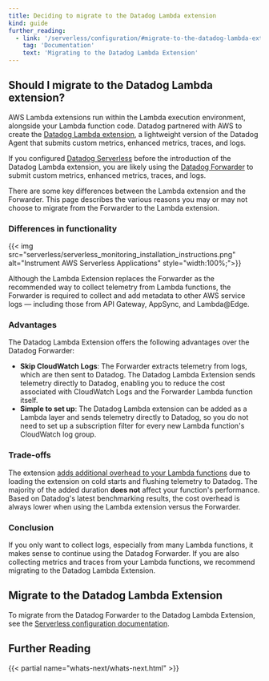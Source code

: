 ```yaml
---
title: Deciding to migrate to the Datadog Lambda extension
kind: guide
further_reading:
  - link: '/serverless/configuration/#migrate-to-the-datadog-lambda-extension'
    tag: 'Documentation'
    text: 'Migrating to the Datadog Lambda Extension'
---
```


## Should I migrate to the Datadog Lambda extension?

AWS Lambda extensions run within the Lambda execution environment, alongside your Lambda function code. Datadog partnered with AWS to create the [Datadog Lambda extension][1], a lightweight version of the Datadog Agent that submits custom metrics, enhanced metrics, traces, and logs.

If you configured [Datadog Serverless][2] before the introduction of the Datadog Lambda extension, you are likely using the [Datadog Forwarder][3] to submit custom metrics, enhanced metrics, traces, and logs.

There are some key differences between the Lambda extension and the Forwarder. This page describes the various reasons you may or may not choose to migrate from the Forwarder to the Lambda extension. 

### Differences in functionality

{{< img src="serverless/serverless_monitoring_installation_instructions.png" alt="Instrument AWS Serverless Applications" style="width:100%;">}}

Although the Lambda Extension replaces the Forwarder as the recommended way to collect telemetry from Lambda functions, the Forwarder is required to collect and add metadata to other AWS service logs — including those from API Gateway, AppSync, and Lambda@Edge.

### Advantages

The Datadog Lambda Extension offers the following advantages over the Datadog Forwarder:

- **Skip CloudWatch Logs**: The Forwarder extracts telemetry from logs, which are then sent to Datadog. The Datadog Lambda Extension sends telemetry directly to Datadog, enabling you to reduce the cost associated with CloudWatch Logs and the Forwarder Lambda function itself.
- **Simple to set up**: The Datadog Lambda extension can be added as a Lambda layer and sends telemetry directly to Datadog, so you do not need to set up a subscription filter for every new Lambda function's CloudWatch log group.

### Trade-offs

The extension [adds additional overhead to your Lambda functions][4] due to loading the extension on cold starts and flushing telemetry to Datadog. The majority of the added duration **does not** affect your function's performance. Based on Datadog's latest benchmarking results, the cost overhead is always lower when using the Lambda extension versus the Forwarder.

### Conclusion

If you only want to collect logs, especially from many Lambda functions, it makes sense to continue using the Datadog Forwarder. If you are also collecting metrics and traces from your Lambda functions, we recommend migrating to the Datadog Lambda Extension.

## Migrate to the Datadog Lambda Extension

To migrate from the Datadog Forwarder to the Datadog Lambda Extension, see the [Serverless configuration documentation][5].
## Further Reading

{{< partial name="whats-next/whats-next.html" >}}

[1]: /serverless/libraries_integrations/extension/
[2]: /serverless
[3]: /logs/guide/forwarder/
[4]: /serverless/libraries_integrations/extension/#overhead
[5]: /serverless/configuration/#migrate-to-the-datadog-lambda-extension
